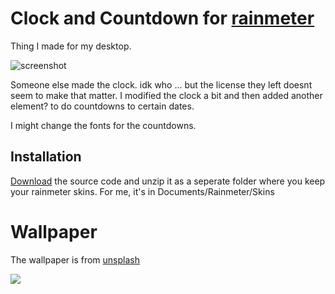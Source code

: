 # Clock and Countdown for [rainmeter](https://www.rainmeter.net/)

Thing I made for my desktop.

![screenshot](https://files.catbox.moe/pohrhh.png)

Someone else made the clock. idk who ... but the license they left doesnt seem to make that matter. I modified the clock a bit and then added another element? to do countdowns to certain dates.

I might change the fonts for the countdowns.

## Installation

[Download](https://github.com/anthony1x6000/rainmeter-clock-countdown/archive/refs/heads/main.zip) the source code and unzip it as a seperate folder where you keep your rainmeter skins. For me, it's in Documents/Rainmeter/Skins

# Wallpaper

The wallpaper is from [unsplash](https://unsplash.com/photos/wmOzMLrRt1w)

![](https://images.unsplash.com/photo-1576404492709-e9fc6a3b27b4?ixlib=rb-4.0.3&ixid=MnwxMjA3fDB8MHxwaG90by1wYWdlfHx8fGVufDB8fHx8&auto=format&fit=crop&w=587&q=90)
